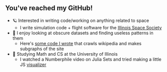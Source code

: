 ## You've reached my GitHub!

* 🪐 Interested in writing code/working on anything related to space 
  * I write simulation code + flight software for the [Illinois Space Society](https://github.com/ISSUIUC) 
* 📜 I enjoy looking at obscure datasets and finding useless patterns in them
  * Here's [some code I wrote](https://github.com/gautamdayal/wikipedia-graphs) that crawls wikipedia and makes subgraphs of the site
* 👾 Studying Math and CS at the University of Illinois
  * I watched a Numberphile video on Julia Sets and tried making a little JS [visualizer](https://github.com/gautamdayal/complex-numbers)

<!--
**gautamdayal/gautamdayal** is a ✨ _special_ ✨ repository because its `README.md` (this file) appears on your GitHub profile.

Here are some ideas to get you started:

- 🔭 I’m currently working on ...
- 🌱 I’m currently learning ...
- 👯 I’m looking to collaborate on ...
- 🤔 I’m looking for help with ...
- 💬 Ask me about ...
- 📫 How to reach me: ...
- 😄 Pronouns: ...
- ⚡ Fun fact: ...
-->
